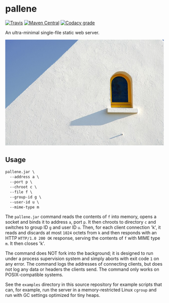 pallene
=====

[![Travis](https://img.shields.io/travis/io7m/pallene.svg?style=flat-square)](https://travis-ci.org/io7m/pallene)
[![Maven Central](https://img.shields.io/maven-central/v/com.io7m.pallene/com.io7m.pallene.svg?style=flat-square)](http://search.maven.org/#search%7Cga%7C1%7Cg%3A%22com.io7m.pallene%22)
[![Codacy grade](https://img.shields.io/codacy/grade/f638fbf97971498f9dd2b5d6e9a5f586.svg?style=flat-square)](https://www.codacy.com/app/github_79/pallene)

An ultra-minimal single-file static web server.

![pallene](./src/site/resources/pallene.jpg?raw=true)

## Usage

```
pallene.jar \
  --address a \
  --port p \
  --chroot c \
  --file f \
  --group-id g \
  --user-id u \
  --mime-type m
```

The `pallene.jar` command reads the contents of `f` into memory,
opens a socket and binds it to address `a`, port `p`. It then chroots
to directory `c` and switches to group ID `g` and user ID `u`. Then,
for each client connection 'k', it reads and discards at most `1024`
octets from `k` and then responds with an HTTP `HTTP/1.0 200 OK`
response, serving the contents of `f` with MIME type `m`. It then
closes 'k'.

The command does NOT fork into the background; it is designed to run
under a process supervision system and simply aborts with exit code
`1` on any error. The command logs the addresses of connecting clients,
but does not log any data or headers the clients send. The command only
works on POSIX-compatible systems.

See the `examples` directory in this source repository for example
scripts that can, for example, run the server in a memory-restricted
Linux `cgroup` and run with GC settings optimized for tiny heaps.

